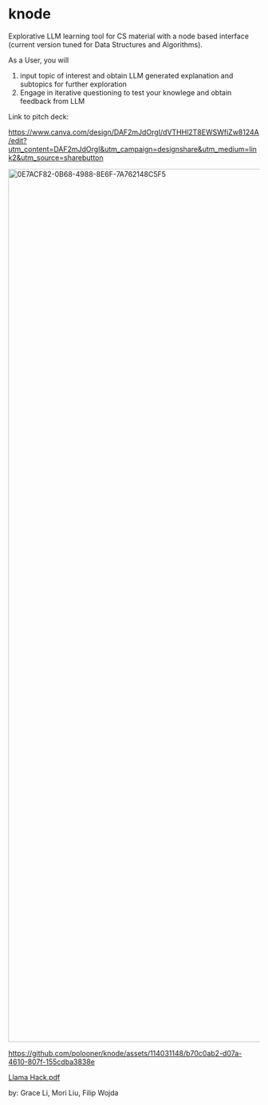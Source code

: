 # knode

Explorative LLM learning tool for CS material with a node based interface (current version tuned for Data Structures and Algorithms). 

As a User, you will 
  1. input topic of interest and obtain LLM generated explanation and subtopics for further exploration
  2. Engage in iterative questioning to test your knowlege and obtain feedback from LLM

Link to pitch deck:

https://www.canva.com/design/DAF2mJdOrgI/dVTHHl2T8EWSWfiZw8124A/edit?utm_content=DAF2mJdOrgI&utm_campaign=designshare&utm_medium=link2&utm_source=sharebutton

<img width="1746" alt="0E7ACF82-0B68-4988-8E6F-7A762148C5F5" src="https://github.com/polooner/llama-hack/assets/114031148/aea01f5b-3cf8-4b9c-8233-d3bd4dcfd1fc">

https://github.com/polooner/knode/assets/114031148/b70c0ab2-d07a-4610-807f-155cdba3838e

[Llama Hack.pdf](https://github.com/polooner/llama-hack/files/13628973/Llama.Hack.pdf)


by:
Grace Li,
Mori Liu,
Filip Wojda
